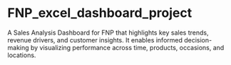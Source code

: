 # FNP_excel_dashboard_project
A Sales Analysis Dashboard for FNP that highlights key sales trends, revenue drivers, and customer insights. It enables informed decision-making by visualizing performance across time, products, occasions, and locations.
